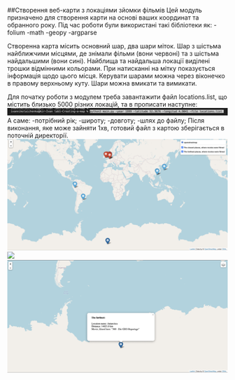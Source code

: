 ##Створення веб-карти з локаціями зйомки фільмів
Цей модуль призначено для створення карти на основі ваших координат та обранного року. 
Під час роботи були використані такі бібліотеки як:
-folium
-math
-geopy
-argparse

Створенна карта місить основний шар, два шари міток. Шар з шістьма найближчими місцями, де знімали фільми (вони червоні) та з шістьма найдальшими (вони сині). Найблища та найдальша локації виділені трошки відмінними кольорами. При натисканні на мітку показується інформація щодо цього місця. Керувати шарами можна через віконечко в правому верхньому куту. Шари можна вмикати та вимикати.

Для початку роботи з модулем треба завантажити файл locations.list, що  містить близько 5000 різних локацій, та в прописати наступне:
![](images/1.png)
А саме: -потрібний рік; -широту; -довготу; -шлях до файлу;
Після виконання, яке може зайняти 1хв, готовий файл з картою зберігається в поточній директорії.
![](images/3.png)
![](images/2.png)
![](images/4.png)

